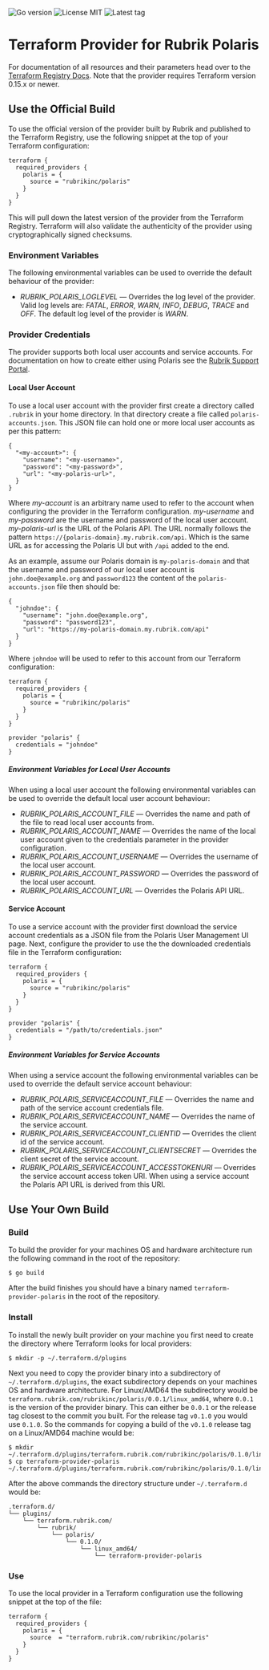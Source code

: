 ![Go version](https://img.shields.io/github/go-mod/go-version/rubrikinc/terraform-provider-polaris) ![License MIT](https://img.shields.io/github/license/rubrikinc/terraform-provider-polaris) ![Latest tag](https://img.shields.io/github/v/tag/rubrikinc/terraform-provider-polaris)

# Terraform Provider for Rubrik Polaris
For documentation of all resources and their parameters head over to the [Terraform Registry Docs](https://registry.terraform.io/providers/rubrikinc/polaris/latest/docs). Note that the provider requires Terraform version 0.15.x or newer.

## Use the Official Build
To use the official version of the provider built by Rubrik and published to the Terraform Registry, use the following snippet at the top of your Terraform configuration:
```
terraform {
  required_providers {
    polaris = {
      source = "rubrikinc/polaris"
    }
  }
}
```
This will pull down the latest version of the provider from the Terraform Registry. Terraform will also validate the authenticity of the provider using cryptographically signed checksums.

### Environment Variables
The following environmental variables can be used to override the default behaviour of the provider:
  * *RUBRIK_POLARIS_LOGLEVEL* &mdash; Overrides the log level of the provider. Valid log levels are: *FATAL*, *ERROR*, *WARN*, *INFO*, *DEBUG*, *TRACE* and *OFF*. The default log level of the provider is *WARN*.

### Provider Credentials
The provider supports both local user accounts and service accounts. For documentation on how to create either using Polaris see the [Rubrik Support Portal](http://support.rubrik.com).

#### Local User Account
To use a local user account with the provider first create a directory called `.rubrik` in your home directory. In that directory create a file called `polaris-accounts.json`. This JSON file can hold one or more local user accounts as per this pattern:
```
{
  "<my-account>": {
    "username": "<my-username>",
    "password": "<my-password>",
    "url": "<my-polaris-url>",
  }
}
```
Where _my-account_ is an arbitrary name used to refer to the account when configuring the provider in the Terraform configuration. _my-username_ and _my-password_ are the username and password of the local user account. _my-polaris-url_ is the URL of the Polaris API. The URL normally follows the pattern `https://{polaris-domain}.my.rubrik.com/api`. Which is the same URL as for accessing the Polaris UI but with `/api` added to the end.

As an example, assume our Polaris domain is `my-polaris-domain` and that the username and password of our local user account is `john.doe@example.org` and `password123` the content of the `polaris-accounts.json` file then should be:
```
{
  "johndoe": {
    "username": "john.doe@example.org",
    "password": "password123",
    "url": "https://my-polaris-domain.my.rubrik.com/api"
  }
}
```

Where `johndoe` will be used to refer to this account from our Terraform configuration:
```
terraform {
  required_providers {
    polaris = {
      source = "rubrikinc/polaris"
    }
  }
}

provider "polaris" {
  credentials = "johndoe"
}
```
##### Environment Variables for Local User Accounts
When using a local user account the following environmental variables can be used to override the default local user account behaviour:
  * *RUBRIK_POLARIS_ACCOUNT_FILE* &mdash; Overrides the name and path of the file to read local user accounts from.
  * *RUBRIK_POLARIS_ACCOUNT_NAME* &mdash; Overrides the name of the local user account given to the credentials parameter in the provider configuration.
  * *RUBRIK_POLARIS_ACCOUNT_USERNAME* &mdash; Overrides the username of the local user account.
  * *RUBRIK_POLARIS_ACCOUNT_PASSWORD* &mdash; Overrides the password of the local user account.
  * *RUBRIK_POLARIS_ACCOUNT_URL* &mdash; Overrides the Polaris API URL.

#### Service Account
To use a service account with the provider first download the service account credentials as a JSON file from the Polaris User Management UI page. Next, configure the provider to use the the downloaded credentials file in the Terraform configuration:
```
terraform {
  required_providers {
    polaris = {
      source = "rubrikinc/polaris"
    }
  }
}

provider "polaris" {
  credentials = "/path/to/credentials.json"
}
```
##### Environment Variables for Service Accounts
When using a service account the following environmental variables can be used to override the default service account behaviour:
  * *RUBRIK_POLARIS_SERVICEACCOUNT_FILE* &mdash; Overrides the name and path of the service account credentials file.
  * *RUBRIK_POLARIS_SERVICEACCOUNT_NAME* &mdash; Overrides the name of the service account.
  * *RUBRIK_POLARIS_SERVICEACCOUNT_CLIENTID* &mdash; Overrides the client id of the service account.
  * *RUBRIK_POLARIS_SERVICEACCOUNT_CLIENTSECRET* &mdash; Overrides the client secret of the service account.
  * *RUBRIK_POLARIS_SERVICEACCOUNT_ACCESSTOKENURI* &mdash; Overrides the service account access token URI. When using a service account the Polaris API URL is derived from this URI.

## Use Your Own Build
### Build
To build the provider for your machines OS and hardware architecture run the following command in the root of the repository:
```
$ go build
```

After the build finishes you should have a binary named `terraform-provider-polaris` in the root of the repository.

### Install
To install the newly built provider on your machine you first need to create the directory where Terraform looks for local providers:
```
$ mkdir -p ~/.terraform.d/plugins
```

Next you need to copy the provider binary into a subdirectory of `~/.terraform.d/plugins`, the exact subdirectory depends on your machines OS and hardware architecture. For Linux/AMD64 the subdirectory would be `terraform.rubrik.com/rubrikinc/polaris/0.0.1/linux_amd64`, where `0.0.1` is the version of the provider binary. This can either be `0.0.1` or the release tag closest to the commit you built. For the release tag `v0.1.0` you would use `0.1.0`. So the commands for copying a build of the `v0.1.0` release tag on a Linux/AMD64 machine would be:
```
$ mkdir ~/.terraform.d/plugins/terraform.rubrik.com/rubrikinc/polaris/0.1.0/linux_amd64
$ cp terraform-provider-polaris ~/.terraform.d/plugins/terraform.rubrik.com/rubrikinc/polaris/0.1.0/linux_amd64
```

After the above commands the directory structure under `~/.terraform.d` would be:
```
.terraform.d/
└── plugins/
    └── terraform.rubrik.com/
        └── rubrik/
            └── polaris/
                └── 0.1.0/
                    └── linux_amd64/
                        └── terraform-provider-polaris
```

### Use
To use the local provider in a Terraform configuration use the following snippet at the top of the file:
```
terraform {
  required_providers {
    polaris = {
      source  = "terraform.rubrik.com/rubrikinc/polaris"
    }
  }
}
```
